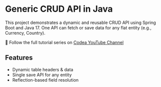 # Generic CRUD API in Java

This project demonstrates a dynamic and reusable CRUD API using Spring Boot and Java 17. One API can fetch or save data for any flat entity (e.g., Currency, Country).

🎥 Follow the full tutorial series on [Codea YouTube Channel](https://youtube.com/@CodeA-555)

## Features
- Dynamic table headers & data
- Single save API for any entity
- Reflection-based field resolution
